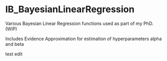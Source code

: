 # IB_BayesianLinearRegression

Various Bayesian Linear Regression functions used as part of my PhD. (WIP)

Includes Evidence Approximation for estimation of hyperparameters alpha and beta

test edit